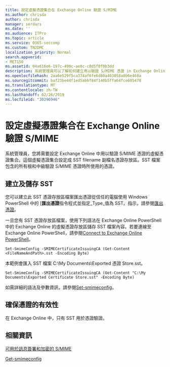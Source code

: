 ```yaml
---
title: 設定虛擬憑證集合在 Exchange Online 驗證 S/MIME
ms.author: chrisda
author: chrisda
manager: serdars
ms.date: ''
ms.audience: ITPro
ms.topic: article
ms.service: O365-seccomp
ms.custom: TN2DMC
localization_priority: Normal
search.appverid:
- MET150
ms.assetid: 04a616e6-197c-490c-ae8c-c8d5f0f0b3dd
description: 系統管理員可以了解如何建立用以驗證 S/MIME 憑證 in Exchange Online 的虛擬憑證集合。
ms.openlocfilehash: 2aa6e529f5ca374af6fe6d80a403058a8b6e468a
ms.sourcegitcommit: baf23be44f1ed5abbf84f140b5ffa64fce605478
ms.translationtype: MT
ms.contentlocale: zh-TW
ms.lasthandoff: 02/26/2019
ms.locfileid: "30296946"
---
```

# <a name="set-up-virtual-certificate-collection-in-exchange-online-to-validate-smime"></a>設定虛擬憑證集合在 Exchange Online 驗證 S/MIME

系統管理員，您將需要設定 Exchange Online 中用以驗證 S/MIME 憑證的虛擬憑證集合。這個虛擬憑證集合設定成 SST filename 副檔名憑證存放區。SST 檔案包含的所有根和中級驗證 S/MIME 憑證時所使用的憑證。

## <a name="create-and-save-an-sst"></a>建立及儲存 SST

您可以建立此 SST 憑證存放區檔案匯出憑證從信任的電腦使用 Windows PowerShell 中的 [**匯出憑證**指令程式並指定_Type_值為 SST。指示，請參閱[匯出憑證](https://docs.microsoft.com/powershell/module/pkiclient/export-certificate)。

一旦您有 SST 憑證存放區檔案，使用下列語法在 Exchange Online PowerShell 中的 Exchange Online 的虛擬憑證存放區儲存 SST 檔案內容。若要連線至 Exchange Online PowerShell，請參閱[Connect to Exchange Online PowerShell](https://go.microsoft.com/fwlink/p/?linkid=396554)。

```
Set-SmimeConfig -SMIMECertificateIssuingCA (Get-Content <FileNameAndPath>.sst -Encoding Byte)
```

本範例會匯入 SST 檔案 C:\My Documents\Exported 憑證 Store.sst。

```
Set-SmimeConfig -SMIMECertificateIssuingCA (Get-Content "C:\My Documents\Exported Certificate Store.sst" -Encoding Byte)
```

如需詳細的語法及參數資訊，請參閱[Set-smimeconfig](https://docs.microsoft.com/en-us/powershell/module/exchange/encryption-and-certificates/set-smimeconfig)。

## <a name="ensuring-a-certificate-is-valid"></a>確保憑證的有效性

在 Exchange Online 中，只有 SST 用於憑證驗證。

## <a name="more-information"></a>相關資訊

[可用於訊息簽署和加密的 S/MIME](s-mime-for-message-signing-and-encryption.md)

[Get-smimeconfig](http://technet.microsoft.com/library/4b29fa89-0840-4fe9-8885-019fcef2e02b.aspx)
